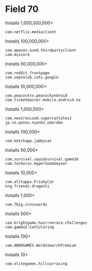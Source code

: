 # Field 70

Installs 1,000,000,000+

~~~
com.netflix.mediaclient
~~~

Installs 100,000,000+

~~~
com.amazon.avod.thirdpartyclient
com.discord
~~~

Installs 50,000,000+

~~~
com.reddit.frontpage
com.zeptolab.cats.google
~~~

Installs 10,000,000+

~~~
com.peacocktv.peacockandroid
com.ticketmaster.mobile.android.na
~~~

Installs 1,000,000+

~~~
com.neutronized.supercattales2
jp.co.ponos.nyanko_odorobo
~~~

Installs 100,000+

~~~
com.ketchapp.jabbycat
~~~

Installs 50,000+

~~~
com.survival.squidsurvival.game3d
com.techorus.HyperSodaGeyser
~~~

Installs 10,000+

~~~
com.elitapps.FriskyCat
org.friends.dragonli
~~~

Installs 1,000+

~~~
com.fbig.crosswords
~~~

Installs 500+

~~~
com.brightgame.hairrunrace.challenges
com.gameo2.CatColoring
~~~

Installs 100+

~~~
com.ANOOGAMES.WordsSearchPremium
~~~

Installs 10+

~~~
com.elitegames.hillcarracing
~~~
